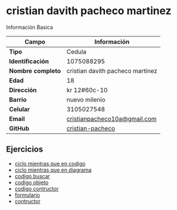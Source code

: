 # cristian davith pacheco martinez
Información Basica

| Campo | Información |
| --- | --- |
| **Tipo** | Cedula |
| **Identificación** | 1075088295|
| **Nombre completo** | cristian davith pacheco martinez |
| **Edad** | 18 |
| **Dirección** | kr 12#60c-10|
| **Barrio** | nuevo milenio |
| **Celular** | 3105027548|
| **Email** | cristianpacheco10a@gmail.com |
| **GitHub** |[cristian-pacheco](https://github.com/Cristian-pacheco) |

## Ejercicios
- [ciclo mientras que en codigo](https://github.com/Cristian-pacheco/ADSO2558427/blob/main/cristianpacheco/codigo.md)
- [ciclo mientras que en diagrama](https://github.com/Cristian-pacheco/ADSO2558427/blob/main/cristianpacheco/Diagrama%20sin%20t%C3%ADtulo.drawio.png)
- [codigo buscar](https://github.com/Cristian-pacheco/ADSO2558427/blob/main/cristianpacheco/codigobuscar.md)
- [codigo objeto](https://github.com/Cristian-pacheco/ADSO2558427/blob/2558427/cristianpacheco/objeto.md)
- [codigo contructor](https://github.com/Cristian-pacheco/ADSO2558427/blob/2558427/cristianpacheco/contructor.md)
- [formulario](https://github.com/Cristian-pacheco/ADSO2558427/blob/2558427/cristianpacheco/formulario.md)
- [contructor](https://github.com/Cristian-pacheco/ADSO2558427/blob/2558427/cristianpacheco/contructor.md)

